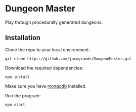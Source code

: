 # Dungeon Master
Play through procedurally generated dungeons.

## Installation
Clone the repo to your local environment:
```
git clone https://github.com/jacogrande/DungeonMaster.git
```

Download the required dependencies:
```
npm install
```

Make sure you have [mongodb](https://docs.mongodb.com/manual/installation/) installed.

Run the program:
```
npm start
```